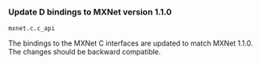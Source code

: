 ### Update D bindings to MXNet version 1.1.0

`mxnet.c.c_api`

The bindings to the MXNet C interfaces are updated to match MXNet 1.1.0. The
changes should be backward compatible.
